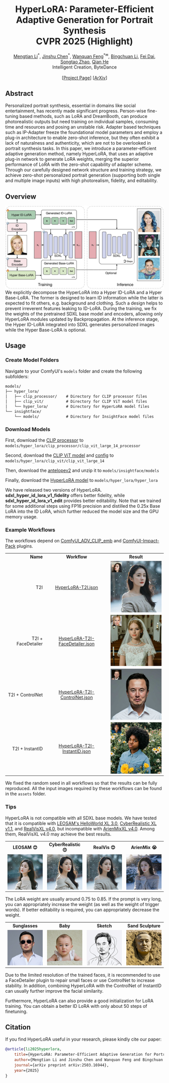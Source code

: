 # <div align="center">HyperLoRA: Parameter-Efficient Adaptive Generation for Portrait Synthesis<br>CVPR 2025 (Highlight)</div>
<div align="center">
    <a href="https://lemonsky1995.github.io/" target="_blank">Mengtian Li</a><sup>*</sup>,
    <a href="https://openreview.net/profile?id=~Jinshu_Chen2" target="_blank">Jinshu Chen</a><sup>*</sup>,
    <a href="https://wanquanf.github.io/" target="_blank">Wanquan Feng</a><sup>*✉</sup>,
    <a href="https://scholar.google.com/citations?user=ac5Se6QAAAAJ" target="_blank">Bingchuan Li</a>,
    <a href="https://openreview.net/profile?id=~Fei_Dai1" target="_blank">Fei Dai</a>,
    <a href="https://openreview.net/profile?id=~Songtao_Zhao1" target="_blank">Songtao Zhao</a>,
    <a href="https://scholar.google.com/citations?user=9rWWCgUAAAAJ" target="_blank">Qian He</a>
    <br>
    Intelligent Creation, ByteDance
</div>
<br>
<div align="center">
    [<a href="https://lemonsky1995.github.io/hyperlora/" target="_blank">Project Page</a>]
    [<a href="https://arxiv.org/abs/2503.16944" target="_blank">ArXiv</a>]
</div>

## Abstract
Personalized portrait synthesis, essential in domains like social entertainment, has recently made significant progress. Person-wise fine-tuning based methods, such as LoRA and DreamBooth, can produce photorealistic outputs but need training on individual samples, consuming time and resources and posing an unstable risk. Adapter based techniques such as IP-Adapter freeze the foundational model parameters and employ a plug-in architecture to enable zero-shot inference, but they often exhibit a lack of naturalness and authenticity, which are not to be overlooked in portrait synthesis tasks. In this paper, we introduce a parameter-efficient adaptive generation method, namely HyperLoRA, that uses an adaptive plug-in network to generate LoRA weights, merging the superior performance of LoRA with the zero-shot capability of adapter scheme. Through our carefully designed network structure and training strategy, we achieve zero-shot personalized portrait generation (supporting both single and multiple image inputs) with high photorealism, fidelity, and editability.

## Overview
![](assets/overview.jpg)
We explicitly decompose the HyperLoRA into a Hyper ID-LoRA and a Hyper Base-LoRA. The former is designed to learn ID information while the latter is expected to fit others, e.g. background and clothing. Such a design helps to prevent irreverent features leaking to ID-LoRA. During the training, we fix the weights of the pretrained SDXL base model and encoders, allowing only HyperLoRA modules updated by Backpropagation. At the inference stage, the Hyper ID-LoRA integrated into SDXL generates personalized images while the Hyper Base-LoRA is optional.

## Usage
### Create Model Folders
Navigate to your ComfyUI's ```models``` folder and create the following subfolders:
```
models/
├── hyper_lora/
│   ├── clip_processor/    # Directory for CLIP processor files
│   ├── clip_vit/          # Directory for CLIP ViT model files
│   └── hyper_lora/        # Directory for HyperLoRA model files
└── insightface/
    └── models/            # Directory for InsightFace model files
```

### Download Models
First, download the [CLIP processor](https://huggingface.co/openai/clip-vit-large-patch14/raw/main/preprocessor_config.json) to ```models/hyper_lora/clip_processor/clip_vit_large_14_processor```

Second, download the [CLIP ViT model](https://huggingface.co/openai/clip-vit-large-patch14/resolve/main/model.safetensors) and [config](https://huggingface.co/openai/clip-vit-large-patch14/raw/main/config.json) to ```models/hyper_lora/clip_vit/clip_vit_large_14```

Then, download the [antelopev2](https://github.com/deepinsight/insightface/tree/master/python-package#model-zoo) and unzip it to ```models/insightface/models```

Finally, download the [HyperLoRA model](https://huggingface.co/bytedance-research/HyperLoRA) to ```models/hyper_lora/hyper_lora```

We have released two versions of HyperLoRA. <b>sdxl_hyper_id_lora_v1_fidelity</b> offers better fidelity, while <b>sdxl_hyper_id_lora_v1_edit</b> provides better editability. Note that we trained for some additional steps using FP16 precision and distilled the 0.25x Base LoRA into the ID LoRA, which further reduced the model size and the GPU memory usage.

### Example Workflows
The workflows depend on [ComfyUI_ADV_CLIP_emb](https://github.com/BlenderNeko/ComfyUI_ADV_CLIP_emb) and [ComfyUI-Impact-Pack](https://github.com/ltdrdata/ComfyUI-Impact-Pack) plugins.

<table width="100%" style="text-align: center">
 <tr>
    <td width="25%" style="text-align: right"><b>Name</b></td>
    <td width="40%"><b>Workflow</b></td>
    <td width="35%"><b>Result</b></td>
 </tr>
 <tr>
    <td style="text-align: right">T2I</td>
    <td><a href="assets/HyperLoRA-T2I.json">HyperLoRA-T2I.json</a></td>
    <td><img src="assets/HyperLoRA-T2I.jpg" /></td>
 </tr>
 <tr>
    <td style="text-align: right">T2I + FaceDetailer</td>
    <td><a href="assets/HyperLoRA-T2I-FaceDetailer.json">HyperLoRA-T2I-FaceDetailer.json</a></td>
    <td><img src="assets/HyperLoRA-T2I-FaceDetailer.jpg" /></td>
 </tr>
 <tr>
    <td style="text-align: right">T2I + ControlNet</td>
    <td><a href="assets/HyperLoRA-T2I-ControlNet.json">HyperLoRA-T2I-ControlNet.json</a></td>
    <td><img src="assets/HyperLoRA-T2I-ControlNet.jpg" /></td>
 </tr>
 <tr>
    <td style="text-align: right">T2I + InstantID</td>
    <td><a href="assets/HyperLoRA-T2I-InstantID.json">HyperLoRA-T2I-InstantID.json</a></td>
    <td><img src="assets/HyperLoRA-T2I-InstantID.jpg" /></td>
 </tr>
</table>

We fixed the random seed in all workflows so that the results can be fully reproduced. All the input images required by these workflows can be found in the ```assets``` folder.

### Tips
HyperLoRA is not compatible with all SDXL base models. We have tested that it is compatible with [LEOSAM's HelloWorld XL 3.0](https://civitai.com/models/43977?modelVersionId=262973), [CyberRealistic XL v1.1](https://civitai.com/models/312530?modelVersionId=395041), and [RealVisXL v4.0](https://civitai.com/models/139562?modelVersionId=344487), but incompatible with [ArienMixXL v4.0](https://civitai.com/models/118913?modelVersionId=322265). Among them, RealVisXL v4.0 may achieve the best results.

<table width="100%" style="text-align: center">
 <tr>
    <td width="25%"><b>LEOSAM 😊</b></td>
    <td width="25%"><b>CyberRealistic 😊</b></td>
    <td width="25%"><b>RealVis 😊</b></td>
    <td width="25%"><b>ArienMix 😭</b></td>
 </tr>
 <tr>
    <td><img src="assets/T2I-LeoSams.jpg" /></td>
    <td><img src="assets/T2I-CyberRealXL.jpg" /></td>
    <td><img src="assets/T2I-RealVisXL.jpg" /></td>
    <td><img src="assets/T2I-ArienMixXL.jpg" /></td>
 </tr>
</table>

The LoRA weight are usually around 0.75 to 0.85. If the prompt is very long, you can appropriately increase the weight (as well as the weight of trigger words). If better editability is required, you can appropriately decrease the weight.

<table width="100%" style="text-align: center">
 <tr>
    <td width="25%"><b>Sunglasses</b></td>
    <td width="25%"><b>Baby</b></td>
    <td width="25%"><b>Sketch</b></td>
    <td width="25%"><b>Sand Sculpture</b></td>
 </tr>
 <tr>
    <td><img src="assets/T2I-Edit-01.jpg" /></td>
    <td><img src="assets/T2I-Edit-02.jpg" /></td>
    <td><img src="assets/T2I-Edit-03.jpg" /></td>
    <td><img src="assets/T2I-Edit-04.jpg" /></td>
 </tr>
</table>

Due to the limited resolution of the trained faces, it is recommended to use a FaceDetailer plugin to repair small faces or use ControlNet to increase stability. In addition, combining HyperLoRA with the ControlNet of InstantID can usually further improve the facial similarity.

Furthermore, HyperLoRA can also provide a good initialization for LoRA training. You can obtain a better ID LoRA with only about 50 steps of finetuning.

## Citation
If you find HyperLoRA useful in your research, please kindly cite our paper:
```bibtex
@article{li2025hyperlora,
    title={HyperLoRA: Parameter-Efficient Adaptive Generation for Portrait Synthesis}, 
    author={Mengtian Li and Jinshu Chen and Wanquan Feng and Bingchuan Li and Fei Dai and Songtao Zhao and Qian He},
    journal={arXiv preprint arXiv:2503.16944},
    year={2025}
}
```
